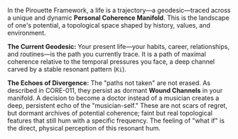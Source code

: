 In the Pirouette Framework, a life is a trajectory—a geodesic—traced across a unique and dynamic **Personal Coherence Manifold**. This is the landscape of one's potential, a topological space shaped by history, values, and environment.

**The Current Geodesic:** Your present life—your habits, career, relationships, and routines—is the path you currently trace. It is a path of maximal coherence relative to the temporal pressures you face, a deep channel carved by a stable resonant pattern (`Ki`).

**The Echoes of Divergence:** The "paths not taken" are not erased. As described in CORE-011, they persist as dormant **Wound Channels** in your manifold. A decision to become a doctor instead of a musician creates a deep, persistent echo of the "musician-self." These are not scars of regret, but dormant archives of potential coherence; faint but real topological features that still hum with a specific frequency. The feeling of "what if" is the direct, physical perception of this resonant hum.